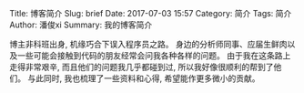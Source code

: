 Title: 博客简介
Slug: brief
Date: 2017-07-03 15:57
Category: 简介
Tags: 简介
Author: 潘俊xi
Summary: 我的博客简介


博主非科班出身, 机缘巧合下误入程序员之路。
身边的分析师同事、应届生鲜肉以及一些可能会接触到代码的朋友经常会问我各种各样的问题。
由于我在这条路上走得非常艰辛, 而且他们的问题我几乎都碰到过, 所以我好像很顺利的帮到了他们。
与此同时, 我也梳理了一些资料和心得, 希望能作更多微小的贡献。
